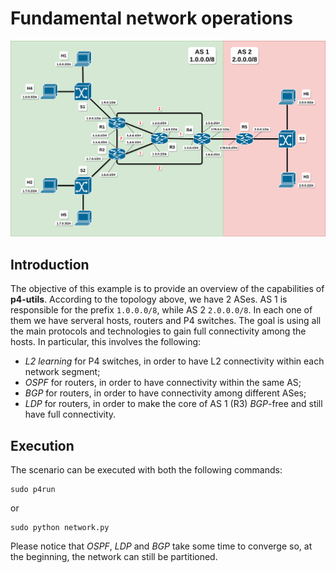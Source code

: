 # Fundamental network operations

<p align="center">
<img src="images/frr_example_topo.png" title="Network Topology">
<p/>

## Introduction

The objective of this example is to provide an overview of the capabilities of **p4-utils**. According to the topology above, we have 2 ASes. AS 1 is responsible for the prefix `1.0.0.0/8`, while AS 2 `2.0.0.0/8`. In each one of them we have serveral hosts, routers and P4 switches. The goal is using all the main protocols and technologies to gain full connectivity among the hosts. In particular, this involves the following:
- *L2 learning* for P4 switches, in order to have L2 connectivity within each network segment;
- *OSPF* for routers, in order to have connectivity within the same AS;
- *BGP* for routers, in order to have connectivity among different ASes;
- *LDP* for routers, in order to make the core of AS 1 (R3) *BGP*-free and still have full connectivity.

## Execution

The scenario can be executed with both the following commands:
```
sudo p4run
```
or
```
sudo python network.py
```

Please notice that *OSPF*, *LDP* and *BGP* take some time to converge so, at the beginning, the network can still be partitioned.